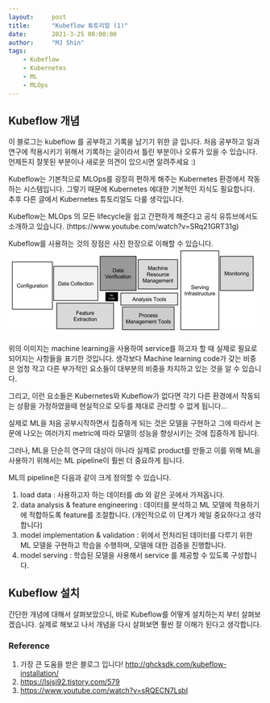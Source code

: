 ```yaml
---
layout:     post
title:      "Kubeflow 튜토리얼 (1)"
date:       2021-3-25 00:00:00
author:     "MJ Shin"
tags:
    - Kubeflow
    - Kubernetes
    - ML
    - MLOps
---
```

## Kubeflow 개념 

<p> 이 블로그는 kubeflow 를 공부하고 기록을 남기기 위한 글 입니다. 처음 공부하고 일과 연구에 적용시키기 위해서 기록하는 글이라서 틀린 부분이나 오류가 있을 수 있습니다. 언제든지 잘못된 부분이나 새로운 의견이 있으시면 알려주세요 :)

<p> Kubeflow는 기본적으로 MLOps를 굉장히 편하게 해주는 Kubernetes 환경에서 작동하는 시스템입니다. 그렇기 때문에 Kubernetes 에대한 기본적인 지식도 필요합니다. 추후 다른 글에서 Kubernetes 튜토리얼도 다룰 생각입니다.

<p> Kubeflow는 MLOps 의 모든 lifecycle을 쉽고 간편하게 해준다고 공식 유튜브에서도 소개하고 있습니다. (https://www.youtube.com/watch?v=SRq21GRT31g)

<p> Kubeflow를 사용하는 것의 장점은 사진 한장으로 이해할 수 있습니다. 

<img src="https://github.com/170928/170928.github.io/blob/master/_images/ml_operation_overview.png?raw=true">

<p> 위의 이미지는 machine learning을 사용하여 service를 하고자 할 때 실제로 필요로 되어지는 사항들을 표기한 것입니다. 생각보다 Machine learning code가 갖는 비중은 엄청 작고 다른 부가적인 요소들이 대부분의 비중을 차지하고 있는 것을 알 수 있습니다. 

<p> 그리고, 이런 요소들은 Kubernetes와 Kubeflow가 없다면 각기 다른 환경에서 작동되는 상황을 가정하였을때 현실적으로 모두를 제대로 관리할 수 없게 됩니다...

<p> 실제로 ML을 처음 공부시작하면서 집중하게 되는 것은 모델을 구현하고 그에 따라서 논문에 나오는 여러가지 metric에 따라 모델의 성능을 향상시키는 것에 집중하게 됩니다. 

<p> 그러나, ML을 단순히 연구의 대상이 아니라 실제로 product를 만들고 이를 위해 ML을 사용하기 위해서는 ML pipeline이 훨씬 더 중요하게 됩니다.

<p> ML의 pipeline은 다음과 같이 크게 정의할 수 있습니다. 

1. load data : 사용하고자 하는 데이터를 db 와 같은 곳에서 가져옵니다. 
2. data analysis & feature engineering : 데이터를 분석하고 ML 모델에 적용하기에 적합하도록 feature를 조절합니다. (개인적으로 이 단계가 제일 중요하다고 생각합니다)
3.  model implementation & validation : 위에서 전처리된 데이터를 다루기 위한 ML 모델을 구현하고 학습을 수행하며, 모델에 대한 검증을 진행합니다.
4.  model serving : 학습된 모델을 사용해서 service 를 제공할 수 있도록 구성합니다. 



## Kubeflow 설치

<p> 간단한 개념에 대해서 살펴보았으니, 바로 Kubeflow를 어떻게 설치하는지 부터 살펴보겠습니다. 실제로 해보고 나서 개념을 다시 살펴보면 훨씬 잘 이해가 된다고 생각합니다.

<p> 



### Reference 
1. 가장 큰 도움을 받은 블로그 입니다! http://ghcksdk.com/kubeflow-installation/ 
2.  https://lsjsj92.tistory.com/579 
3.   https://www.youtube.com/watch?v=sRQECN7LsbI
